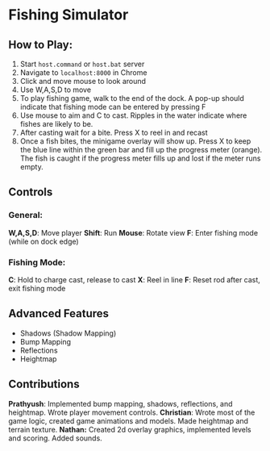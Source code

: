 # Fishing Simulator
## How to Play:

 1. Start `host.command` or `host.bat` server
 2. Navigate to `localhost:8000` in Chrome
 3. Click and move mouse to look around
 4. Use W,A,S,D to move
 5. To play fishing game, walk to the end of the dock. A pop-up should indicate that fishing mode can be entered by pressing F
 6. Use mouse to aim and C to cast. Ripples in the water indicate where fishes are likely to be.
 7. After casting wait for a bite. Press X to reel in and recast
 8. Once a fish bites, the minigame overlay will show up. Press X to keep the blue line within the green bar and fill up the progress meter (orange). The fish is caught if the progress meter fills up and lost if the meter runs empty.

## Controls

### General:
**W,A,S,D**: Move player
**Shift**: Run
**Mouse**: Rotate view
**F**: Enter fishing mode (while on dock edge)
### Fishing Mode:
**C**: Hold to charge cast, release to cast
**X**: Reel in line
**F**: Reset rod after cast, exit fishing mode

## Advanced Features

 - Shadows (Shadow Mapping)
 - Bump Mapping
 - Reflections
 - Heightmap

## Contributions
**Prathyush**: Implemented bump mapping, shadows, reflections, and heightmap. Wrote player movement controls.
**Christian**: Wrote most of the game logic, created game animations and models. Made heightmap and terrain texture.
**Nathan:** Created 2d overlay graphics, implemented levels and scoring. Added sounds.
